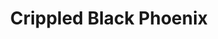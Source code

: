 ---
title: "Crippled Black Phoenix"
summary: "Rock group from the United Kingdom. Justin Greaves - electric guitar, drums, saw, keyboard, e-bow, percussion, acoustic Guitar, piano, banjo, backing vocals, songwriter Belinda Kordic - vocals Helen Stanley - piano, vocals, trumpet Andy Taylor - guitar"
slug: "crippled-black-phoenix"
image: "crippled-black-phoenix.jpg"
apple_music_artist_url: "None"
wikipedia_url: "https://en.wikipedia.org/wiki/Crippled_Black_Phoenix"
---